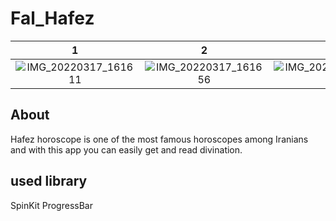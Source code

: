 # Fal_Hafez

1 | 2 | 3
:-------------------------:|:-------------------------:|:-------------------------:
![IMG_20220317_161611](https://user-images.githubusercontent.com/82215521/161385108-49d0c2b5-e831-429c-9e6c-cd4b610b1b7a.jpg) | ![IMG_20220317_161656](https://user-images.githubusercontent.com/82215521/161385138-ba177e8c-9fcf-4847-b12c-b3607d0eec48.jpg) | ![IMG_20220317_161751](https://user-images.githubusercontent.com/82215521/161385160-ea231ef7-6cd8-4b51-b1bb-6b2f2fbcf993.jpg)








## About
Hafez horoscope is one of the most famous horoscopes among Iranians and with this app you can easily get and read divination.
## used library
SpinKit ProgressBar
